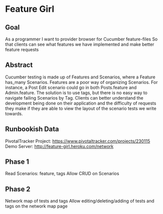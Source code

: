 Feature Girl
============

Goal
----
As a programmer
I want to provider browser for Cucumber feature-files
So that clients can see what features we have implemented and make better feature requests

Abstract
--------
Cucumber testing is made up of Features and Scenarios, where a Feature has_many Scenarios.
Features are a poor way of organizing Scenarios. For instance, a Post Edit scenario could go in both Posts.feature and Admin.feature.
The solution is to use tags, but there is no easy way to navigate failing Scenarios by Tag.
Clients can better understand the development being done on their application and the difficulty of requests they make if they are able to view the layout of the scenario tests we write towards. 

Runbookish Data
---------------
PivotalTracker Project: https://www.pivotaltracker.com/projects/230115
Demo Server: http://feature-girl.heroku.com/network

Phase 1
-------
Read Scenarios: feature, tags
Allow CRUD on Scenarios

Phase 2
-------
Network map of tests and tags
Allow editing/deleting/adding of tests and tags on the network map page
